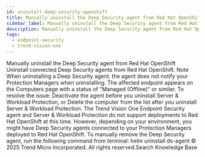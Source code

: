 ```yaml
---
id: uninstall-deep-security-openshift
title: Manually uninstall the Deep Security agent from Red Hat OpenShift
sidebar_label: Manually uninstall the Deep Security agent from Red Hat OpenShift
description: Manually uninstall the Deep Security agent from Red Hat OpenShift
tags:
  - endpoint-security
  - trend-vision-one
---
```


 Manually uninstall the Deep Security agent from Red Hat OpenShift Uninstall connected Deep Security agents from Red Hat OpenShift. Note When uninstalling a Deep Security agent, the agent does not notify your Protection Managers when uninstalling. The affected endpoint appears on the Computers page with a status of "Managed (Offline)" or similar. To resolve the issue: Deactivate the agent before you uninstall Server & Workload Protection, or Delete the computer from the list after you uninstall Server & Workload Protection. The Trend Vision One Endpoint Security agent and Server & Workload Protection do not support deployments to Red Hat OpenShift at this time. However, depending on your environment, you might have Deep Security agents connected to your Protection Managers deployed to Red Hat OpenShift. To manually remove the Deep Security agent, run the following command from terminal: helm uninstall ds-agent © 2025 Trend Micro Incorporated. All rights reserved.Search Knowledge Base